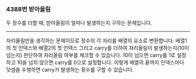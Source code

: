 ### 4388번 받아올림

두 정수를 더할 때, 받아올림이 얼마나 발생하는지 구하는 문제입니다.

---

자리올림만을 생각하는 문제이므로 정수의 각 자리를 배열의 요소로 변환합니다. 배열1의 첫 인덱스와 배열2의 첫 인덱스 그리고 carry를 더하여 자리올림이 발생하는지(10이 넘는지) 판단하여 자리올림 여부를 체크할 수 있습니다. 10이 넘으면 carry를 1로 설정하고 10을 넘지 않으면 carry를 0으로 설정합니다. 이렇게 배열의 끝까지 인덱스마다 덧셈을 수행하면 carry가 발생하는 횟수를 구할 수 있습니다.
